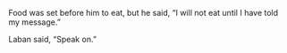 Food was set before him to eat, but he said, “I will not eat until I have told my message.”

Laban said, “Speak on.”